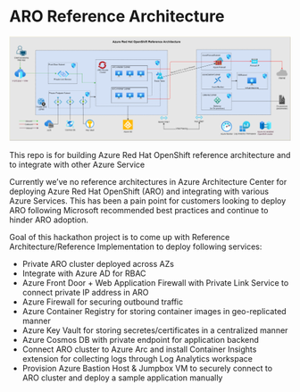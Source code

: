 # ARO Reference Architecture

![Architectural diagram for the secure baseline scenario.](./ArchitectureDiagram/ARO_Reference_Architecture.png)

This repo is for building Azure Red Hat OpenShift reference architecture and to integrate with other Azure Service

Currently we’ve no reference architectures in Azure Architecture Center for deploying Azure Red Hat OpenShift (ARO) and integrating with various Azure Services. This has been a pain point for customers looking to deploy ARO following Microsoft recommended best practices and continue to hinder ARO adoption.

Goal of this hackathon project is to come up with Reference Architecture/Reference Implementation to deploy following services:

- Private ARO cluster deployed across AZs
- Integrate with Azure AD for RBAC
- Azure Front Door + Web Application Firewall with Private Link Service to connect private IP address in ARO
- Azure Firewall for securing outbound traffic
- Azure Container Registry for storing container images in geo-replicated manner
- Azure Key Vault for storing secretes/certificates in a centralized manner
- Azure Cosmos DB with private endpoint for application backend
- Connect ARO cluster to Azure Arc and install Container Insights extension for collecting logs through Log Analytics workspace
- Provision Azure Bastion Host & Jumpbox VM to securely connect to ARO cluster and deploy a sample application manually
